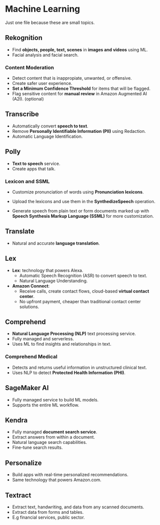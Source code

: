 # Machine Learning

Just one file because these are small topics.

## Rekognition

- Find **objects, people, text, scenes** in **images and videos** using ML.
- Facial analysis and facial search.

### Content Moderation

- Detect content that is inappropiate, unwanted, or offensive.
- Create safer user experience.
- **Set a Minimum Confidence Threshold** for items that will be flagged.
- Flag sensitive content for **manual review** in Amazon Augmented AI (A2I). (optional)

## Transcribe

- Automatically convert **speech to text**.
- Remove **Personally Identifiable Information (PII)** using Redaction.
- Automatic Language Identification.

## Polly

- **Text to speech** service.
- Create apps that talk.

### Lexicon and SSML

- Customize pronunciation of words using **Pronunciation lexicons**.
- Upload the lexicons and use them in the **SynthedizeSpeech** operation.

- Generate speech from plain text or form documents marked up with **Speech Synthesis Markup Language (SSML)** for more customization.

## Translate

- Natural and accurate **language translation**.

## Lex

- **Lex**: technology that powers Alexa.
  - Automatic Speech Recognition (ASR) to convert speech to text.
  - Natural Language Understanding.
- **Amazon Connect**:
  - Receive calls, create contact flows, cloud-based **virtual contact center**.
  - No upfront payment, cheaper than traditional contact center solutions.

## Comprehend

- **Natural Language Processing (NLP)** text processing service.
- Fully managed and serverless.
- Uses ML to find insights and relationships in text.

### Comprehend Medical

- Detects and returns useful information in unstructured clinical text.
- Uses NLP to detect **Protected Health Information (PHI)**.

## SageMaker AI

- Fully managed service to build ML models.
- Supports the entire ML workflow.

## Kendra

- Fully managed **document search service**.
- Extract answers from within a document.
- Natural language search capabilities.
- Fine-tune search results.

## Personalize

- Build apps with real-time personalized recommendations.
- Same technology that powers Amazon.com.

## Textract

- Extract text, handwriting, and data from any scanned documents.
- Extract data from forms and tables.
- E.g financial services, public sector.
